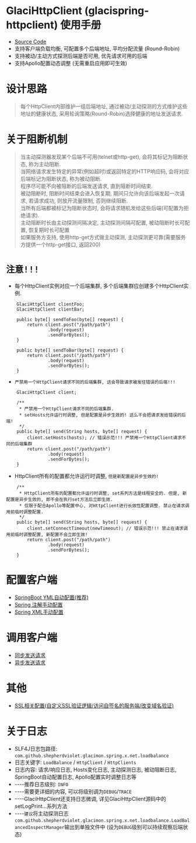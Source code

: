 # GlaciHttpClient (glacispring-httpclient) 使用手册

* [Source Code](https://github.com/shepherdviolet/glacimon/tree/master/glacispring-httpclient/src/main/java/com/github/shepherdviolet/glacimon/spring/x/net/loadbalance)
* 支持客户端负载均衡, 可配置多个后端地址, 平均分配流量 (Round-Robin)
* 支持被动/主动方式探测后端是否可用, 优先请求可用的后端
* 支持Apollo配置动态调整 (无需重启应用即可生效)

# 设计思路

> 每个HttpClient内部维护一组后端地址, 通过被动/主动探测的方式维护这些地址的健康状态, 采用轮询策略(Round-Robin)选择健康的地址发送请求.

# 关于阻断机制

> 当主动探测器发现某个后端不可用(telnet或http-get), 会将其标记为阻断状态, 称为主动阻断. <br>
> 当网络请求发生特定的异常(例如超时)或返回特定的HTTP响应码, 会将对应后端标记为阻断状态, 称为被动阻断. <br>
> 程序尽可能不向被阻断的后端发送请求, 直到阻断时间结束. <br>
> 被动阻断时, 阻断时间结束会进入恢复期, 期间只允许向该后端发起一次请求, 若请求成功, 则放开流量限制, 否则继续阻断. <br>
> 当所有后端都被标记为阻断状态时, 会将请求随机发给这些后端(可配置为拒绝请求). <br>
> 主动阻断时长由主动探测间隔决定, 主动探测间隔可配置, 被动阻断时长可配置, 恢复期时长可配置<br>
> 如果服务方支持, 使用http-get方式做主动探测, 主动探测更可靠(需要服务方提供一个http-get接口, 返回200)<br>

# `注意!!!`

* 每个HttpClient实例对应一个后端集群, 多个后端集群应创建多个HttpClient实例. 

```text
    GlaciHttpClient clientFoo;
    GlaciHttpClient clientBar;
    
    public byte[] sendToFoo(byte[] request) {
        return client.post("/path/path")
                .body(request)
                .sendForBytes();
    }
    
    public byte[] sendToBar(byte[] request) {
        return client.post("/path/path")
                .body(request)
                .sendForBytes();
    }
```

* `严禁用一个HttpClient请求不同的后端集群, 这会导致请求被发往错误的后端!!!`

```text
    GlaciHttpClient client;

    /**
     * 严禁用一个HttpClient请求不同的后端集群. 
     * setHosts允许运行时调整, 但是配置是异步生效的! 这么干会把请求发给错误的后端!
     */
    public byte[] send(String hosts, byte[] request) {
        client.setHosts(hosts); // 错误示范!!! 严禁用一个HttpClient请求不同的后端集群
        return client.post("/path/path")
                .body(request)
                .sendForBytes();
    }
```

* HttpClient所有的配置都允许运行时调整, `但是新配置是异步生效的!`

```text
    /**
     * HttpClient所有的配置都允许运行时调整, set系列方法是线程安全的. 但是, 新配置是异步生效的, 即不会在执行set方法后立即生效. 
     * 仅限于配合Apollo等配置中心, 对HttpClient进行长效性配置调整. 禁止在请求调用前临时调整配置. 
     */
    public byte[] send(String hosts, byte[] request) {
        client.setConnectTimeout(newTimeout); // 错误示范!!! 禁止在请求调用前临时调整配置, 新配置不会立即生效!
        return client.post("/path/path")
                .body(request)
                .sendForBytes();
    }
```

# 配置客户端

* [SpringBoot YML自动配置(推荐)](https://github.com/shepherdviolet/glacimon/blob/master/docs/loadbalance/config-springboot.md)
* [Spring 注解手动配置](https://github.com/shepherdviolet/glacimon/blob/master/docs/loadbalance/config-annotation.md)
* [Spring XML手动配置](https://github.com/shepherdviolet/glacimon/blob/master/docs/loadbalance/config-xml.md)

# 调用客户端

* [同步发送请求](https://github.com/shepherdviolet/glacimon/blob/master/docs/loadbalance/invoke-sync.md)
* [异步发送请求](https://github.com/shepherdviolet/glacimon/blob/master/docs/loadbalance/invoke-async.md)

# 其他

* [SSL相关配置(自定义SSL验证逻辑/访问自签名的服务端/改变域名验证)](https://github.com/shepherdviolet/glacimon/blob/master/docs/loadbalance/ssl.md)

# 关于日志

* SLF4J日志包路径: `com.github.shepherdviolet.glacimon.spring.x.net.loadbalance`
* 日志关键字: `LoadBalance` / `HttpClient` / `HttpClients`
* 日志内容: 请求/响应日志, Hosts变化日志, 主动探测日志, 被动阻断日志, SpringBoot自动配置日志, Apollo配置实时调整日志等
* ----推荐日志级别: `INFO`
* ----需要更详细的内容, 可以将级别调为`DEBUG`/`TRACE`
* ----GlaciHttpClient还支持日志微调, 详见GlaciHttpClient源码中的setLogPrint...系列方法
* ----`建议`将主动探测日志`com.github.shepherdviolet.glacimon.spring.x.net.loadbalance.LoadBalancedInspectManager`输出到单独文件中 (设为`DEBUG`级别可以持续观察后端状态)
